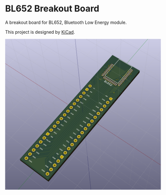 # BL652 Breakout Board

A breakout board for BL652, Bluetooth Low Energy module.

This project is designed by [KiCad](http://kicad-pcb.org/).

![board image](3D.png)
